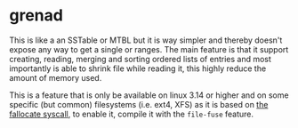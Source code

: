# grenad

This is like a an SSTable or MTBL but it is way simpler and thereby doesn't expose any way to get a single or ranges.
The main feature is that it support creating, reading, merging and sorting ordered lists of entries and most importantly is able to shrink file while reading it, this highly reduce the amount of memory used.

This is a feature that is only be available on linux 3.14 or higher and on some specific (but common) filesystems (i.e. ext4, XFS) as it is based on [the fallocate syscall](http://manpages.ubuntu.com/manpages/disco/en/man2/fallocate.2.html), to enable it, compile it with the `file-fuse` feature.

